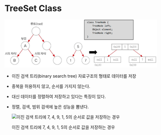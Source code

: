 # TreeSet Class

![Untitled](./images/TreeSet%20Class/Untitled.png)

- 이진 검색 트리(binary search tree) 자료구조의 형태로 데이터를 저장
- 중복을 허용하지 않고, 순서를 가지지 않는다.
- 대신 데이터를 정렬하여 저장하고 있다는 특징이 있다.
- 정렬, 검색, 범위 검색에 높은 성능을 뽐낸다.
    
    ![이진 검색 트리에 7, 4, 9, 1, 5의 순서로 값을 저장하는 경우](/images/TreeSet%20Class/Untitled%201.png)
    
    이진 검색 트리에 7, 4, 9, 1, 5의 순서로 값을 저장하는 경우